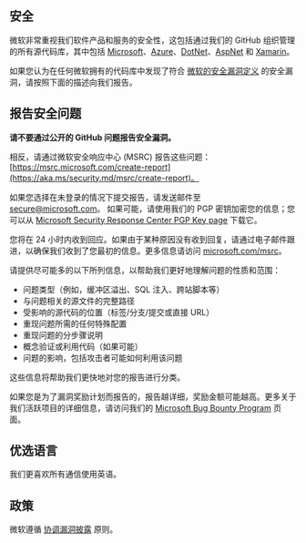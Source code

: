<!-- BEGIN MICROSOFT SECURITY.MD V0.0.9 BLOCK -->

## 安全

微软非常重视我们软件产品和服务的安全性，这包括通过我们的 GitHub 组织管理的所有源代码库，其中包括 [Microsoft](https://github.com/Microsoft)、[Azure](https://github.com/Azure)、[DotNet](https://github.com/dotnet)、[AspNet](https://github.com/aspnet) 和 [Xamarin](https://github.com/xamarin)。

如果您认为在任何微软拥有的代码库中发现了符合 [微软的安全漏洞定义](https://aka.ms/security.md/definition) 的安全漏洞，请按照下面的描述向我们报告。

## 报告安全问题

**请不要通过公开的 GitHub 问题报告安全漏洞。**

相反，请通过微软安全响应中心 (MSRC) 报告这些问题： [https://msrc.microsoft.com/create-report](https://aka.ms/security.md/msrc/create-report)。

如果您选择在未登录的情况下提交报告，请发送邮件至 [secure@microsoft.com](mailto:secure@microsoft.com)。 如果可能，请使用我们的 PGP 密钥加密您的信息；您可以从 [Microsoft Security Response Center PGP Key page](https://aka.ms/security.md/msrc/pgp) 下载它。

您将在 24 小时内收到回应。如果由于某种原因没有收到回复，请通过电子邮件跟进，以确保我们收到了您最初的信息。更多信息请访问 [microsoft.com/msrc](https://www.microsoft.com/msrc)。

请提供尽可能多的以下所列信息，以帮助我们更好地理解问题的性质和范围：

  * 问题类型（例如，缓冲区溢出、SQL 注入、跨站脚本等）
  * 与问题相关的源文件的完整路径
  * 受影响的源代码的位置（标签/分支/提交或直接 URL）
  * 重现问题所需的任何特殊配置
  * 重现问题的分步骤说明
  * 概念验证或利用代码（如果可能）
  * 问题的影响，包括攻击者可能如何利用该问题

这些信息将帮助我们更快地对您的报告进行分类。

如果您是为了漏洞奖励计划而报告的，报告越详细，奖励金额可能越高。更多关于我们活跃项目的详细信息，请访问我们的 [Microsoft Bug Bounty Program](https://aka.ms/security.md/msrc/bounty) 页面。

## 优选语言

我们更喜欢所有通信使用英语。

## 政策

微软遵循 [协调漏洞披露](https://aka.ms/security.md/cvd) 原则。

<!-- END MICROSOFT SECURITY.MD BLOCK -->